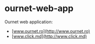 # ournet-web-app

Ournet web application:

- [www.ournet.ro](http://www.ournet.ro)
- [www.click.md](http://www.click.md)
